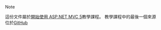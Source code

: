> [!NOTE]
> 這份文件屬於[開始使用 ASP.NET MVC 5](xref:mvc/overview/getting-started/introduction/getting-started)教學課程。 教學課程中的最後一個來源位於[GitHub](https://github.com/aspnet/Docs/tree/master/aspnet/mvc/overview/getting-started/introduction/sample/MvcMovie/MvcMovie)